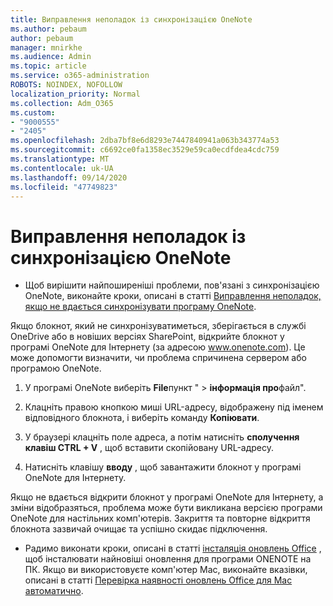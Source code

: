 ```yaml
---
title: Виправлення неполадок із синхронізацією OneNote
ms.author: pebaum
author: pebaum
manager: mnirkhe
ms.audience: Admin
ms.topic: article
ms.service: o365-administration
ROBOTS: NOINDEX, NOFOLLOW
localization_priority: Normal
ms.collection: Adm_O365
ms.custom:
- "9000555"
- "2405"
ms.openlocfilehash: 2dba7bf8e6d8293e7447840941a063b343774a53
ms.sourcegitcommit: c6692ce0fa1358ec3529e59ca0ecdfdea4cdc759
ms.translationtype: MT
ms.contentlocale: uk-UA
ms.lasthandoff: 09/14/2020
ms.locfileid: "47749823"
---
```

# <a name="troubleshoot-onenote-sync-issues"></a>Виправлення неполадок із синхронізацією OneNote

* Щоб вирішити найпоширеніші проблеми, пов'язані з синхронізацією OneNote, виконайте кроки, описані в статті [Виправлення неполадок, якщо не вдається синхронізувати програму OneNote](https://support.office.com/article/Fix-issues-when-you-can-t-sync-OneNote-299495ef-66d1-448f-90c1-b785a6968d45).

Якщо блокнот, який не синхронізуватиметься, зберігається в службі OneDrive або в новіших версіях SharePoint, відкрийте блокнот у програмі OneNote для Інтернету (за адресою www.onenote.com). Це може допомогти визначити, чи проблема спричинена сервером або програмою OneNote.

1. У програмі OneNote виберіть **File**пункт "  >  **інформація про**файл".

2. Клацніть правою кнопкою миші URL-адресу, відображену під іменем відповідного блокнота, і виберіть команду **Копіювати**.

3. У браузері клацніть поле адреса, а потім натисніть **сполучення клавіш CTRL + V** , щоб вставити скопійовану URL-адресу.

4. Натисніть клавішу **вводу** , щоб завантажити блокнот у програмі OneNote для Інтернету.

Якщо не вдається відкрити блокнот у програмі OneNote для Інтернету, а зміни відобразяться, проблема може бути викликана версією програми OneNote для настільних комп'ютерів. Закриття та повторне відкриття блокнота зазвичай очищає та успішно скидає підключення.

* Радимо виконати кроки, описані в статті [інсталяція оновлень Office](https://support.office.com/article/Install-Office-updates-2ab296f3-7f03-43a2-8e50-46de917611c5) , щоб інсталювати найновіші оновлення для програми ONENOTE на ПК. Якщо ви використовуєте комп'ютер Mac, виконайте вказівки, описані в статті [Перевірка наявності оновлень Office для Mac автоматично](https://support.office.com/article/update-office-for-mac-automatically-bfd1e497-c24d-4754-92ab-910a4074d7c1).